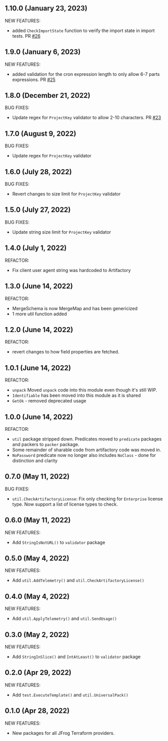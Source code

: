 ## 1.10.0 (January 23, 2023)

NEW FEATURES:

* added `CheckImportState` function to verify the import state in import tests. PR [#26](https://github.com/jfrog/terraform-provider-shared/pull/26)

## 1.9.0 (January 6, 2023)

NEW FEATURES:

* added validation for the cron expression length to only allow 6-7 parts expressions. PR [#25](https://github.com/jfrog/terraform-provider-shared/pull/25)

## 1.8.0 (December 21, 2022)

BUG FIXES:

* Update regex for `ProjectKey` validator to allow 2-10 characters. PR [#23](https://github.com/jfrog/terraform-provider-shared/pull/23)

## 1.7.0 (August 9, 2022)

BUG FIXES:

* Update regex for `ProjectKey` validator

## 1.6.0 (July 28, 2022)

BUG FIXES:

* Revert changes to size limit for `ProjectKey` validator

## 1.5.0 (July 27, 2022)

BUG FIXES:

* Update string size limit for `ProjectKey` validator

## 1.4.0 (July 1, 2022)

REFACTOR:

* Fix client user agent string was hardcoded to Artifactory

## 1.3.0 (June 14, 2022)

REFACTOR:

* MergeSchema is now MergeMap and has been genericized
* 1 more util function added

## 1.2.0 (June 14, 2022)

REFACTOR:

* revert changes to how field properties are fetched.

## 1.0.1 (June 14, 2022)

REFACTOR:

* `unpack` Moved `unpack` code into this module even though it's still WIP.
* `Identifiable` has been moved into this module as it is shared
* `GetOk` - removed deprecated usage

## 1.0.0 (June 14, 2022)

REFACTOR:

* `util` package stripped down. Predicates moved to `predicate` packages and packers to `packer` package.
* Some remainder of sharable code from artifactory code was moved in.
* `NoPassword` predicate now no longer also includes `NoClass` - done for distinction and clarity

## 0.7.0 (May 11, 2022)

BUG FIXES:

* `util.CheckArtifactoryLicense`: Fix only checking for `Enterprise` license type. Now support a list of license types to check.

## 0.6.0 (May 11, 2022)

NEW FEATURES:

* Add `StringIsNotURL()` to `validator` package

## 0.5.0 (May 4, 2022)

NEW FEATURES:

* Add `util.AddTelemetry()` and `util.CheckArtifactoryLicense()`

## 0.4.0 (May 4, 2022)

NEW FEATURES:

* Add `util.ApplyTelemetry()` and `util.SendUsage()`

## 0.3.0 (May 2, 2022)

NEW FEATURES:

* Add `StringInSlice()` and `IntAtLeast()` to `validator` package

## 0.2.0 (Apr 29, 2022)

NEW FEATURES:

* Add `test.ExecuteTemplate()` and `util.UniversalPack()`

## 0.1.0 (Apr 28, 2022)

NEW FEATURES:

* New packages for all JFrog Terraform providers.
